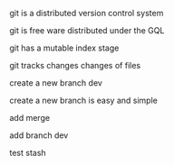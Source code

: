 git is a distributed version control system

git is free ware distributed under the GQL

git has a mutable index stage

git tracks changes changes of files

create a new branch dev

create a new branch is easy and simple

add merge

add branch dev


test stash 